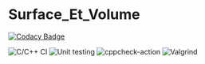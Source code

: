 # Surface_Et_Volume

[![Codacy Badge](https://api.codacy.com/project/badge/Grade/ddcb6b29ca28468b8a6ec275b199f6c3)](https://app.codacy.com/gh/stepin105169/Surface_Et_Volume?utm_source=github.com&utm_medium=referral&utm_content=stepin105169/Surface_Et_Volume&utm_campaign=Badge_Grade)

![C/C++ CI](https://github.com/stepin105169/sample/workflows/C/C++%20CI/badge.svg)  ![Unit testing](https://github.com/stepin105169/sample/workflows/Unit%20testing/badge.svg)  ![cppcheck-action](https://github.com/stepin105169/sample/workflows/cppcheck-action/badge.svg) ![Valgrind](https://github.com/stepin105169/Surface_Et_Volume/workflows/Valgrind/badge.svg)

